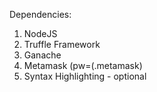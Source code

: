 Dependencies:
1. NodeJS
2. Truffle Framework
3. Ganache
4. Metamask (pw=(<usual>.metamask)
5. Syntax Highlighting - optional